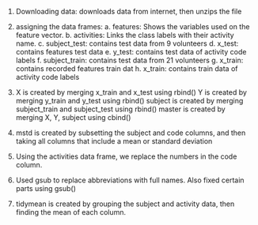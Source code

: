1. Downloading data: downloads data from internet, then unzips the file

2. assigning the data frames:
a. features: Shows the variables used on the feature vector. 
b. activities: Links the class labels with their activity name.
c. subject_test: contains test data from 9 volunteers 
d. x_test: contains features test data
e. y_test: contains test data of activity code labels
f. subject_train: contains test data from 21 volunteers
g. x_train: contains recorded features train dat
h. x_train: contains train data of activity code labels

3. X is created by merging x_train and x_test using rbind()
   Y is created by merging y_train and y_test using rbind()
   subject is created by merging subject_train and subject_test using rbind()
   master is created by merging X, Y, subject using cbind()
  
4. mstd is created by subsetting the subject and code columns, and then taking all columns that include a mean or standard deviation

5. Using the activities data frame, we replace the numbers in the code column. 

6. Used gsub to replace abbreviations with full names. Also fixed certain parts using gsub()

7. tidymean is created by grouping the subject and activity data, then finding the mean of each column. 

